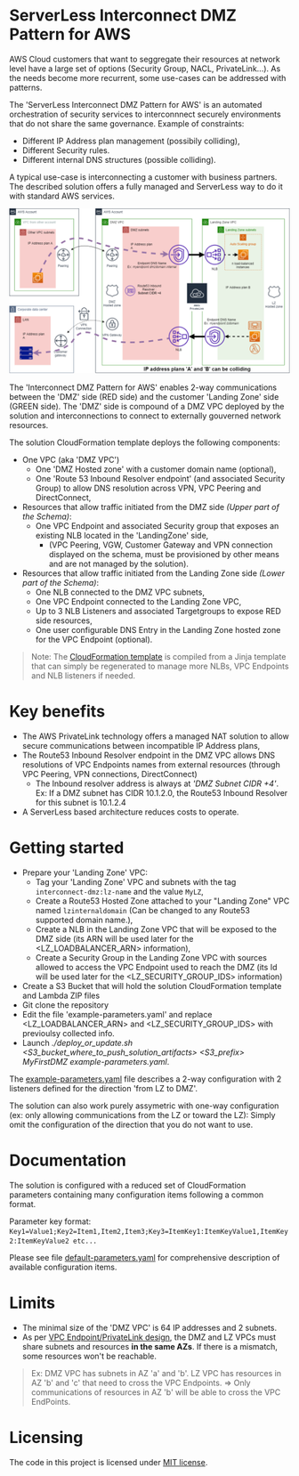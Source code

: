 # ServerLess Interconnect DMZ Pattern for AWS

AWS Cloud customers that want to seggregate their resources at network level have a large set of options (Security Group, NACL, PrivateLink...).
As the needs become more recurrent, some use-cases can be addressed with patterns.

The 'ServerLess Interconnect DMZ Pattern for AWS' is an automated orchestration of security services to interconnnect securely environments that do not
share the same governance. Example of constraints:    
* Different IP Address plan management (possibily colliding),
* Different Security rules. 
* Different internal DNS structures (possible colliding).

A typical use-case is interconnecting a customer with business partners. The described solution offers a fully managed and ServerLess way to do it with standard AWS services.

![AWS Interconnect DMZ Pattern](docs/schema.png)

The 'Interconnect DMZ Pattern for AWS' enables 2-way communications between the 'DMZ' side (RED side) and the customer 'Landing Zone' side (GREEN side).
The 'DMZ' side is compound of a DMZ VPC deployed by the solution and interconnections to connect to externally gouverned network resources.

The solution CloudFormation template deploys the following components:
* One VPC (aka 'DMZ VPC')
	- One 'DMZ Hosted zone' with a customer domain name (optional),
	- One 'Route 53 Inbound Resolver endpoint' (and associated Security Group) to allow DNS resolution across VPN, VPC Peering and DirectConnect,
* Resources that allow traffic initiated from the DMZ side *(Upper part of the Schema)*:
	- One VPC Endpoint and associated Security group that exposes an existing NLB located in the 'LandingZone' side,
		* (VPC Peering, VGW, Customer Gateway and VPN connection displayed on the schema, must be provisioned by other means and are not managed by the solution).
* Resources that allow traffic initiated from the Landing Zone side *(Lower part of the Schema)*:
	- One NLB connected to the DMZ VPC subnets,
	- One VPC Endpoint connected to the Landing Zone VPC,
	- Up to 3 NLB Listeners and associated Targetgroups to expose RED side resources,
	- One user configurable DNS Entry in the Landing Zone hosted zone for the VPC Endpoint (optional).

> Note: The [CloudFormation template](delivery/template.yaml) is compiled from a Jinja template that can simply be regenerated to manage more NLBs, VPC Endpoints and NLB listeners if needed.

# Key benefits

* The AWS PrivateLink technology offers a managed NAT solution to allow secure communications between incompatible IP Address plans,
* The Route53 Inbound Resolver endpoint in the DMZ VPC allows DNS resolutions of VPC Endpoints names from external resources (through VPC Peering, VPN connections, DirectConnect)
   - The Inbound resolver address is always at *'DMZ Subnet CIDR +4'*.    
Ex: If a DMZ subnet has CIDR 10.1.2.0, the Route53 Inbound Resolver for this subnet is 10.1.2.4
* A ServerLess based architecture reduces costs to operate.

# Getting started

* Prepare your 'Landing Zone' VPC:
  - Tag your 'Landing Zone' VPC and subnets with the tag `interconnect-dmz:lz-name` and the value `MyLZ`,
  - Create a Route53 Hosted Zone attached to your "Landing Zone" VPC named `lzinternaldomain` (Can be changed to any Route53 supported domain name.),
  - Create a NLB in the Landing Zone VPC that will be exposed to the DMZ side (its ARN will be used later for the <LZ_LOADBALANCER_ARN> information),
  - Create a Security Group in the Landing Zone VPC with sources allowed to access the VPC Endpoint used to reach the DMZ (its Id will be used later for the <LZ_SECURITY_GROUP_IDS> information)
* Create a S3 Bucket that will hold the solution CloudFormation template and Lambda ZIP files
* Git clone the repository
* Edit the file 'example-parameters.yaml' and replace <LZ_LOADBALANCER_ARN> and <LZ_SECURITY_GROUP_IDS> with previoulsy collected info. 
* Launch *./deploy_or_update.sh <S3_bucket_where_to_push_solution_artifacts> <S3_prefix> MyFirstDMZ example-parameters.yaml*.

The [example-parameters.yaml](example-parameters.yaml) file describes a 2-way configuration with 2 listeners defined for the direction 'from LZ to DMZ'.

The solution can also work purely assymetric with one-way configuration (ex: only allowing communications from the LZ or toward the LZ): Simply omit the configuration of
the direction that you do not want to use.

# Documentation

The solution is configured with a reduced set of CloudFormation parameters containing many configuration items following a common format.

Parameter key format: `Key1=Value1;Key2=Item1,Item2,Item3;Key3=ItemKey1:ItemKeyValue1,ItemKey2:ItemKeyValue2 etc...`

Please see file [default-parameters.yaml](default-parameters.yaml) for comprehensive description of available configuration items.

# Limits

* The minimal size of the 'DMZ VPC' is 64 IP addresses and 2 subnets.
* As per [VPC Endpoint/PrivateLink design](https://docs.aws.amazon.com/vpc/latest/userguide/endpoint-service.html#vpce-endpoint-service-availability-zones), the DMZ and LZ VPCs must share subnets and resources **in the same AZs**. If there is a mismatch, some resources won't be reachable.

> Ex: 
DMZ VPC has subnets in AZ 'a' and 'b'. LZ VPC has resources in AZ 'b' and 'c' that need to cross the VPC Endpoints.
=> Only communications of resources in AZ 'b' will be able to cross the VPC EndPoints.
		

# Licensing

The code in this project is licensed under [MIT license](LICENSE).

